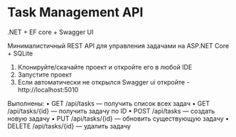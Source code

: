 # Task Management API
.NET + EF core + Swagger UI

Минималистичный REST API для управления задачами на ASP.NET Core + SQLite 

1. Клонируйте/скачайте проект и откройте его в любой IDE
2. Запустите проект
3. Если автоматически не открылся Swagger ui откройте - http://localhost:5010

Выполнены:
•	GET /api/tasks — получить список всех задач
•	GET /api/tasks/{id} — получить задачу по ID
•	POST /api/tasks — создать новую задачу
•	PUT /api/tasks/{id} — обновить существующую задачу
•	DELETE /api/tasks/{id} — удалить задачу
